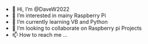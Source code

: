 - 👋 Hi, I’m @DaveW2022
- 👀 I’m interested in mainy Raspberry Pi
- 🌱 I’m currently learning VB and Python
- 💞️ I’m looking to collaborate on Raspberry pi Projects
- 📫 How to reach me ...

<!---
DaveW2022/DaveW2022 is a ✨ special ✨ repository because its `README.md` (this file) appears on your GitHub profile.
You can click the Preview link to take a look at your changes.
--->
